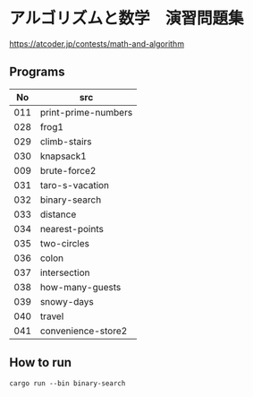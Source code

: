 # アルゴリズムと数学　演習問題集
https://atcoder.jp/contests/math-and-algorithm

## Programs
| No | src |
|---|---|
| 011 | print-prime-numbers |
| 028 | frog1 |
| 029 | climb-stairs |
| 030 | knapsack1 |
| 009 | brute-force2 |
| 031 | taro-s-vacation |
| 032 | binary-search |
| 033 | distance |
| 034 | nearest-points |
| 035 | two-circles |
| 036 | colon |
| 037 | intersection |
| 038 | how-many-guests |
| 039 | snowy-days |
| 040 | travel |
| 041 | convenience-store2 |

## How to run
```
cargo run --bin binary-search
```

